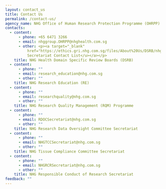 ```yaml
---
layout: contact_us
title: Contact Us
permalink: /contact-us/
agency_name: NHG Office of Human Research Protection Programme (OHRPP)
contacts:
  - content:
      - phone: +65 6471 3266
      - email: nhggroup.OHRPP@nhghealth.com.sg
      - other: <p><a target="_blank"
          href="https://ethics.gri.nhg.com.sg/files/About%20Us/DSRB/nhg_dsrb_contact_list.pdf"><u>DSRB
          Secretariat Contact List</u></a></p>
    title: NHG Health Domain Specific Review Boards (DSRB)
  - content:
      - phone: ""
      - email: research_education@nhg.com.sg
      - other: ""
    title: NHG Research Education (RE)
  - content:
      - phone: ""
      - email: researchquality@nhg.com.sg
      - other: ""
    title: NHG Research Quality Management (RQM) Programme
  - content:
      - phone: ""
      - email: RDOCSecretariat@nhg.com.sg
      - other: ""
    title: NHG Research Data Oversight Committee Secretariat
  - content:
      - phone: ""
      - email: NHGTCCSecretariat@nhg.com.sg
      - other: ""
    title: NHG Tissue Compliance Committee Secretariat
  - content:
      - phone: ""
      - email: NHGRCRSecretariat@nhg.com.sg
      - other: ""
    title: NHG Responsible Conduct of Research Secretariat
feedback: ""
---
```

